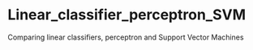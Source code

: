 # Linear_classifier_perceptron_SVM
Comparing linear classifiers, perceptron and Support Vector Machines
